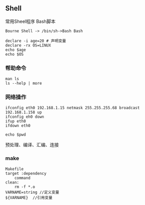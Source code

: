 ## Shell

常用Sheel程序 Bash脚本

```
Bourne Shell -> /bin/sh->Bash Bash
```

```
declare -i age=20 # 声明变量
declare -rx OS=LINUX
echo $age
echo $OS
```

### 帮助命令

```
man ls
ls --help | more
```

### 网络操作

```
ifconfig eth0 192.168.1.15 netmask 255.255.255.68 broadcast 192.168.1.158 up
ifconfig eh0 down
ifup eth0
ifdown eth0
```

```
echo $pwd
```

预处理、编译、汇编、连接

### make

```
Makefile
target :dependency
	command
clean:
	rm -f *.o
VARNAME=string //定义变量
${VARNAME}	//引用变量

```



